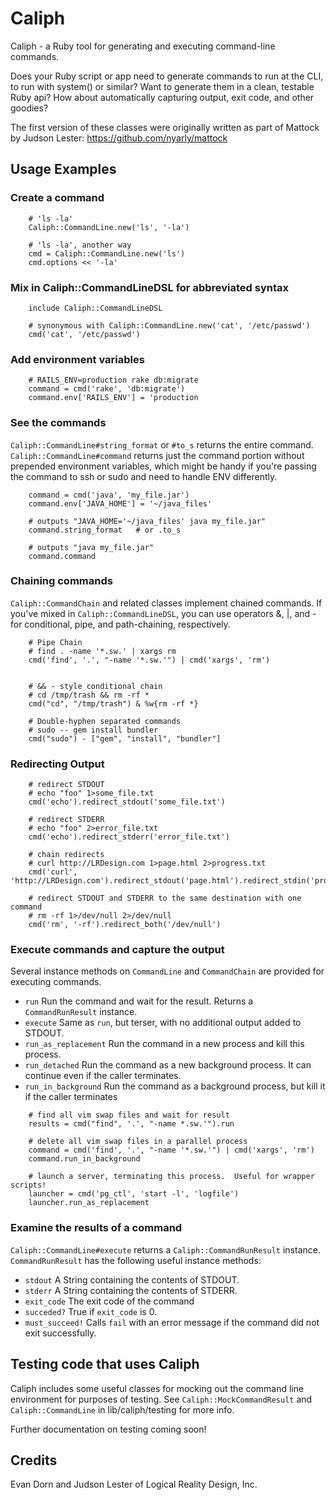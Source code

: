 # Caliph

Caliph - a Ruby tool for generating and executing command-line commands.

Does your Ruby script or app need to generate commands to run at the CLI, to run with system() or similar?  Want to generate them in a clean, testable Ruby api? How about automatically capturing output, exit code, and other goodies?

The first version of these classes were originally written as part of Mattock by Judson Lester:  https://github.com/nyarly/mattock

## Usage Examples

### Create a command

```
    # 'ls -la'
    Caliph::CommandLine.new('ls', '-la')

    # 'ls -la', another way
    cmd = Caliph::CommandLine.new('ls')
    cmd.options << '-la'
```

### Mix in Caliph::CommandLineDSL for abbreviated syntax

```
    include Caliph::CommandLineDSL

    # synonymous with Caliph::CommandLine.new('cat', '/etc/passwd')
    cmd('cat', '/etc/passwd')
```

### Add environment variables

```
    # RAILS_ENV=production rake db:migrate
    command = cmd('rake', 'db:migrate')
    command.env['RAILS_ENV'] = 'production
```

### See the commands

`Caliph::CommandLine#string_format` or `#to_s` returns the entire command.  `Caliph::CommandLine#command` returns just the command portion without prepended environment variables, which might be handy if you're passing the command to ssh or sudo and need to handle ENV differently.

```
    command = cmd('java', 'my_file.jar')
    command.env['JAVA_HOME'] = '~/java_files'

    # outputs "JAVA_HOME='~/java_files' java my_file.jar"
    command.string_format   # or .to_s

    # outputs "java my_file.jar"
    command.command
```


### Chaining commands

`Caliph::CommandChain` and related classes implement chained commands.  If you've mixed in `Caliph::CommandLineDSL`, you can use operators &, |, and - for conditional, pipe, and path-chaining, respectively.

```
    # Pipe Chain
    # find . -name '*.sw.' | xargs rm
    cmd('find', '.', "-name '*.sw.'") | cmd('xargs', 'rm')


    # && - style conditional chain
    # cd /tmp/trash && rm -rf *
    cmd("cd", "/tmp/trash") & %w{rm -rf *}

    # Double-hyphen separated commands
    # sudo -- gem install bundler
    cmd("sudo") - ["gem", "install", "bundler"]
```

### Redirecting Output

```
    # redirect STDOUT
    # echo "foo" 1>some_file.txt
    cmd('echo').redirect_stdout('some_file.txt')

    # redirect STDERR
    # echo "foo" 2>error_file.txt
    cmd('echo').redirect_stderr('error_file.txt')

    # chain redirects
    # curl http://LRDesign.com 1>page.html 2>progress.txt
    cmd('curl', 'http://LRDesign.com').redirect_stdout('page.html').redirect_stdin('progress.txt')

    # redirect STDOUT and STDERR to the same destination with one command
    # rm -rf 1>/dev/null 2>/dev/null
    cmd('rm', '-rf').redirect_both('/dev/null')
```

### Execute commands and capture the output

Several instance methods on `CommandLine` and `CommandChain` are provided for executing commands.

* `run` Run the command and wait for the result.  Returns a `CommandRunResult` instance.
* `execute` Same as `run`, but terser, with no additional output added to STDOUT.
* `run_as_replacement`  Run the command in a new process and kill this process.
* `run_detached` Run the command as a new background process.  It can continue even if the caller terminates.
* `run_in_background` Run the command as a background process, but kill it if the caller terminates

```
    # find all vim swap files and wait for result
    results = cmd("find", '.', "-name *.sw.'").run

    # delete all vim swap files in a parallel process
    command = cmd('find', '.', "-name '*.sw.'") | cmd('xargs', 'rm')
    command.run_in_background

    # launch a server, terminating this process.  Useful for wrapper scripts!
    launcher = cmd('pg_ctl', 'start -l', 'logfile')
    launcher.run_as_replacement
```

### Examine the results of a command

`Caliph::CommandLine#execute` returns a `Caliph::CommandRunResult` instance.  `CommandRunResult` has the following useful instance methods:

* `stdout` A String containing the contents of STDOUT.
* `stderr` A String containing the contents of STDERR.
* `exit_code` The exit code of the command
* `succeded?` True if `exit_code` is 0.
* `must_succeed!` Calls `fail` with an error message if the command did not exit successfully.

## Testing code that uses Caliph

Caliph includes some useful classes for mocking out the command line environment for purposes of testing. See `Caliph::MockCommandResult` and `Caliph::CommandLine` in lib/caliph/testing for more info.

Further documentation on testing coming soon!

## Credits

Evan Dorn and Judson Lester of Logical Reality Design, Inc.
